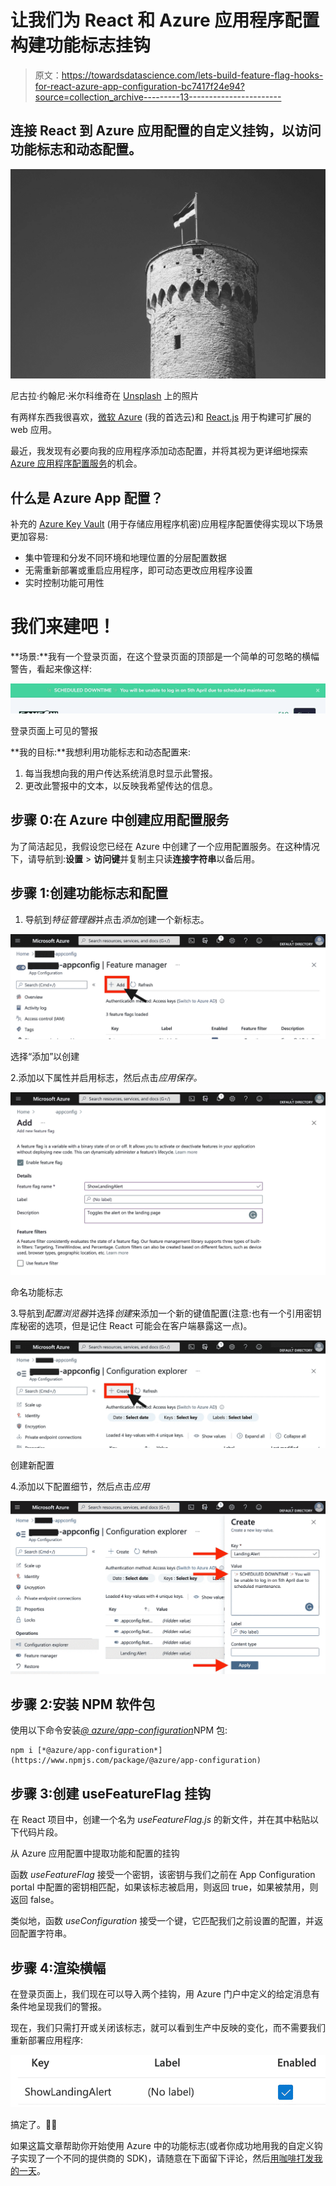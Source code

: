# 让我们为 React 和 Azure 应用程序配置构建功能标志挂钩

> 原文：<https://towardsdatascience.com/lets-build-feature-flag-hooks-for-react-azure-app-configuration-bc7417f24e94?source=collection_archive---------13----------------------->

## 连接 React 到 Azure 应用配置的自定义挂钩，以访问功能标志和动态配置。

![](img/02bfccca7b4f6c3c4d24ab7ec0c5f53f.png)

尼古拉·约翰尼·米尔科维奇在 [Unsplash](https://unsplash.com?utm_source=medium&utm_medium=referral) 上的照片

有两样东西我很喜欢，[微软 Azure](https://azure.microsoft.com) (我的首选云)和 [React.js](https://reactjs.org) 用于构建可扩展的 web 应用。

最近，我发现有必要向我的应用程序添加动态配置，并将其视为更详细地探索 [Azure 应用程序配置服务](https://docs.microsoft.com/en-us/azure/azure-app-configuration/overview)的机会。

## 什么是 Azure App 配置？

补充的 [Azure Key Vault](https://azure.microsoft.com/services/key-vault/) (用于存储应用程序机密)应用程序配置使得实现以下场景更加容易:

*   集中管理和分发不同环境和地理位置的分层配置数据
*   无需重新部署或重启应用程序，即可动态更改应用程序设置
*   实时控制功能可用性

# 我们来建吧！

**场景:**我有一个登录页面，在这个登录页面的顶部是一个简单的可忽略的横幅警告，看起来像这样:

![](img/fe659821ca152a7b3c5de9520eaf6fd4.png)

登录页面上可见的警报

**我的目标:**我想利用功能标志和动态配置来:

1.  每当我想向我的用户传达系统消息时显示此警报。
2.  更改此警报中的文本，以反映我希望传达的信息。

## 步骤 0:在 Azure 中创建应用配置服务

为了简洁起见，我假设您已经在 Azure 中创建了一个应用配置服务。在这种情况下，请导航到:**设置** > **访问键**并复制主只读**连接字符串**以备后用。

## 步骤 1:创建功能标志和配置

1.  导航到*特征管理器*并点击*添加*创建一个新标志。

![](img/3697e9d6b023b1c541e8012e7bbf357c.png)

选择“添加”以创建

2.添加以下属性并启用标志，然后点击*应用保存。*

![](img/0d17046557f7411861d21b4fa63fb04e.png)

命名功能标志

3.导航到*配置浏览器*并选择*创建*来添加一个新的键值配置(注意:也有一个引用密钥库秘密的选项，但是记住 React 可能会在客户端暴露这一点)。

![](img/defef5682a1f1c6b0f12473ebc29fc32.png)

创建新配置

4.添加以下配置细节，然后点击*应用*

![](img/d023c40cdff32b54cfdedc47e16ee17c.png)

## 步骤 2:安装 NPM 软件包

使用以下命令安装[*@ azure/app-configuration*](https://www.npmjs.com/package/@azure/app-configuration)NPM 包:

```
npm i [*@azure/app-configuration*](https://www.npmjs.com/package/@azure/app-configuration)
```

## 步骤 3:创建 useFeatureFlag 挂钩

在 React 项目中，创建一个名为 *useFeatureFlag.js* 的新文件，并在其中粘贴以下代码片段。

从 Azure 应用配置中提取功能和配置的挂钩

函数 *useFeatureFlag* 接受一个密钥，该密钥与我们之前在 App Configuration portal 中配置的密钥相匹配，如果该标志被启用，则返回 true，如果被禁用，则返回 false。

类似地，函数 *useConfiguration* 接受一个键，它匹配我们之前设置的配置，并返回配置字符串。

## 步骤 4:渲染横幅

在登录页面上，我们现在可以导入两个挂钩，用 Azure 门户中定义的给定消息有条件地呈现我们的警报。

现在，我们只需打开或关闭该标志，就可以看到生产中反映的变化，而不需要我们重新部署应用程序:

![](img/d6ecc92c3ee7a37908ab626f50f72b86.png)

搞定了。👊🏻

如果这篇文章帮助你开始使用 Azure 中的功能标志(或者你成功地用我的自定义钩子实现了一个不同的提供商的 SDK)，请随意在下面留下评论，然后[用咖啡打发我的一天](https://www.buymeacoffee.com/olafwrieden)。